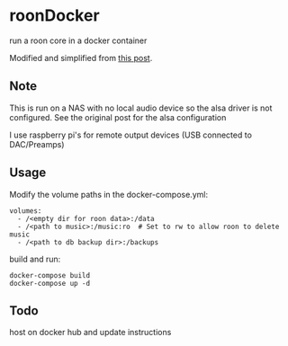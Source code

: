 # roonDocker
run a roon core in a docker container

Modified and simplified from [this post](https://community.roonlabs.com/t/docker-images-for-roon/13040/67).


## Note
This is run on a NAS with no local audio device so the alsa driver is not configured.  See the original post for the alsa configuration  

I use raspberry pi's for remote output devices (USB connected to DAC/Preamps)



## Usage
Modify the volume paths in the docker-compose.yml:

```
volumes:
  - /<empty dir for roon data>:/data
  - /<path to music>:/music:ro  # Set to rw to allow roon to delete music
  - /<path to db backup dir>:/backups

```

build and run:
```
docker-compose build
docker-compose up -d
```


## Todo
host on docker hub and update instructions
